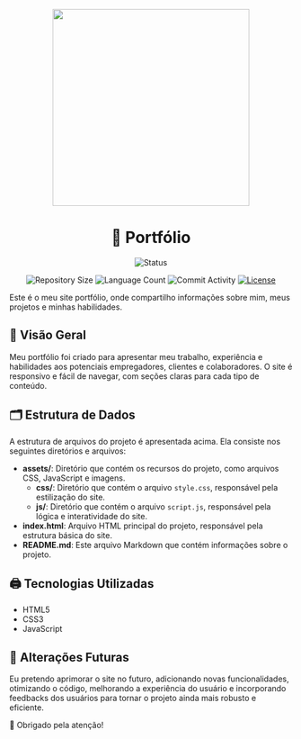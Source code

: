 <p align="center">
  <img
    width="350"
    display="inline-block"
    src="https://images-wixmp-ed30a86b8c4ca887773594c2.wixmp.com/f/5b6ae67a-b4ae-4736-a040-685421429e2e/daf6b9x-ea49d2c9-2c53-4471-b120-62c073a69a16.png/v1/fill/w_1024,h_366,q_80,strp/final_fantasy_logo_art__pokemon_red_and_blue_by_mast3r_rainb0w_daf6b9x-fullview.jpg?token=eyJ0eXAiOiJKV1QiLCJhbGciOiJIUzI1NiJ9.eyJzdWIiOiJ1cm46YXBwOjdlMGQxODg5ODIyNjQzNzNhNWYwZDQxNWVhMGQyNmUwIiwiaXNzIjoidXJuOmFwcDo3ZTBkMTg4OTgyMjY0MzczYTVmMGQ0MTVlYTBkMjZlMCIsIm9iaiI6W1t7ImhlaWdodCI6Ijw9MzY2IiwicGF0aCI6IlwvZlwvNWI2YWU2N2EtYjRhZS00NzM2LWEwNDAtNjg1NDIxNDI5ZTJlXC9kYWY2Yjl4LWVhNDlkMmM5LTJjNTMtNDQ3MS1iMTIwLTYyYzA3M2E2OWExNi5wbmciLCJ3aWR0aCI6Ijw9MTAyNCJ9XV0sImF1ZCI6WyJ1cm46c2VydmljZTppbWFnZS5vcGVyYXRpb25zIl19.lYuHQHMZnY17i6YC7yHrQQ_zVIMmPCIM9tgTanVFamQ"
  />
</p>

<h1 align="center">💼 Portfólio</h1>

<p align="center">
  <img
    src="https://img.shields.io/badge/Status-Em%20desenvolvimento-green?style=flat-square"
    alt="Status"
  />
</p>

<p align="center">
  <img
    src="https://img.shields.io/github/repo-size/Thomazrlima/Thomazrlima.github.io?style=flat"
    alt="Repository Size"
  />
  <img
    src="https://img.shields.io/github/languages/count/Thomazrlima/Thomazrlima.github.io?style=flat&logo=python"
    alt="Language Count"
  />
  <img
    src="https://img.shields.io/github/commit-activity/t/Thomazrlima/Thomazrlima.github.io?style=flat&logo=github"
    alt="Commit Activity"
  />
  <a href="LICENSE.md"
    ><img
      src="https://img.shields.io/github/license/Thomazrlima/Thomazrlima.github.io"
      alt="License"
  /></a>
</p>

Este é o meu site portfólio, onde compartilho informações sobre mim, meus projetos e minhas habilidades.

## 👀 Visão Geral

Meu portfólio foi criado para apresentar meu trabalho, experiência e habilidades aos potenciais empregadores, clientes e colaboradores. O site é responsivo e fácil de navegar, com seções claras para cada tipo de conteúdo.

## 🗂️ Estrutura de Dados

A estrutura de arquivos do projeto é apresentada acima. Ela consiste nos seguintes diretórios e arquivos:

- **assets/**: Diretório que contém os recursos do projeto, como arquivos CSS, JavaScript e imagens.
  - **css/**: Diretório que contém o arquivo `style.css`, responsável pela estilização do site.
  - **js/**: Diretório que contém o arquivo `script.js`, responsável pela lógica e interatividade do site.
- **index.html**: Arquivo HTML principal do projeto, responsável pela estrutura básica do site.
- **README.md**: Este arquivo Markdown que contém informações sobre o projeto.

## 🖨️ Tecnologias Utilizadas

- HTML5
- CSS3
- JavaScript


## 🥏 Alterações Futuras

Eu pretendo aprimorar o site no futuro, adicionando novas funcionalidades, otimizando o código, melhorando a experiência do usuário e incorporando feedbacks dos usuários para tornar o projeto ainda mais robusto e eficiente.

🤝 Obrigado pela atenção!
